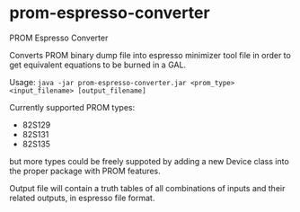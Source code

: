 # prom-espresso-converter
PROM Espresso Converter


Converts PROM binary dump file into espresso minimizer tool file in order to get equivalent equations to be burned in a GAL.

Usage:
``java -jar prom-espresso-converter.jar <prom_type> <input_filename> [output_filename]``

Currently supported PROM types:
* 82S129
* 82S131
* 82S135

but more types could be freely suppoted by adding a new Device class into the proper package with PROM features.

Output file will contain a truth tables of all combinations of inputs and their related outputs, in espresso file format.